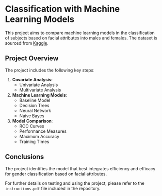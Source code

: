 # Classification with Machine Learning Models

This project aims to compare machine learning models in the classification of subjects based on facial attributes into males and females. The dataset is sourced from [Kaggle](https://www.kaggle.com/datasets/elakiricoder/gender-classification-dataset).

## Project Overview

The project includes the following key steps:

1. **Covariate Analysis**:
   - Univariate Analysis
   - Multivariate Analysis
2. **Machine Learning Models**:
   - Baseline Model
   - Decision Trees
   - Neural Network
   - Naive Bayes
3. **Model Comparison**:
   - ROC Curves
   - Performance Measures
   - Maximum Accuracy
   - Training Times

## Conclusions

The project identifies the model that best integrates efficiency and efficacy for gender classification based on facial attributes.

For further details on testing and using the project, please refer to the `instructions.pdf` file included in the repository.